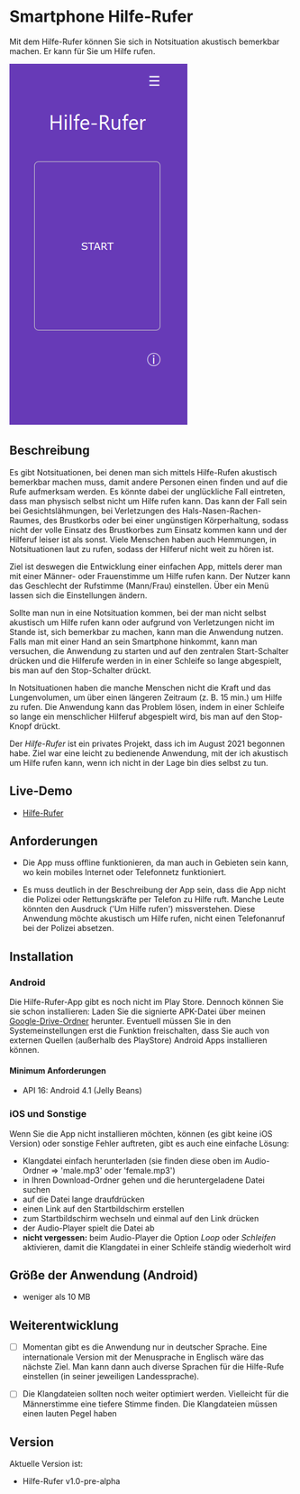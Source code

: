 # Smartphone Hilfe-Rufer
Mit dem Hilfe-Rufer können Sie sich in Notsituation akustisch bemerkbar machen. Er kann für Sie um Hilfe rufen.


![Demo-Seite](./hilfe-rufer-demo.png)

## Beschreibung

Es gibt Notsituationen, bei denen man sich
mittels Hilfe-Rufen akustisch bemerkbar machen muss, damit
andere Personen einen finden und auf die Rufe
aufmerksam werden. Es könnte dabei der unglückliche Fall eintreten,
dass man physisch selbst nicht um Hilfe rufen kann. Das
kann der Fall sein bei Gesichtslähmungen, bei Verletzungen des
Hals-Nasen-Rachen-Raumes, des Brustkorbs oder bei einer ungünstigen
Körperhaltung, sodass nicht der volle Einsatz
des Brustkorbes zum Einsatz kommen kann und der Hilferuf
leiser ist als sonst. Viele Menschen haben auch
Hemmungen, in Notsituationen laut zu rufen, sodass
der Hilferuf nicht weit zu hören ist.

Ziel ist deswegen die Entwicklung einer einfachen App, mittels derer
man mit einer Männer- oder Frauenstimme um Hilfe rufen kann. Der Nutzer kann das Geschlecht der Rufstimme (Mann/Frau) einstellen. Über ein Menü lassen sich die Einstellungen ändern.

Sollte man nun in eine Notsituation kommen, bei der man nicht selbst akustisch um Hilfe rufen kann oder aufgrund von Verletzungen nicht im Stande ist, sich bemerkbar zu machen, kann man die Anwendung nutzen. Falls man mit einer Hand an sein Smartphone hinkommt, kann man versuchen, die Anwendung zu starten und auf den zentralen Start-Schalter drücken und die Hilferufe werden in
in einer Schleife so lange abgespielt, bis man auf den Stop-Schalter drückt.

In Notsituationen haben die manche Menschen nicht die Kraft und das Lungenvolumen, um über einen längeren Zeitraum (z. B. 15 min.) um Hilfe zu rufen. Die Anwendung kann das Problem lösen, indem in einer Schleife so lange ein menschlicher Hilferuf abgespielt wird, bis man auf den Stop-Knopf drückt.

Der *Hilfe-Rufer* ist ein privates Projekt, dass ich im August 2021 begonnen habe. Ziel war eine leicht zu bedienende Anwendung, mit der ich akustisch um Hilfe rufen kann, wenn ich nicht in der Lage bin dies selbst zu tun.

## Live-Demo
* [Hilfe-Rufer](https://moritzott.github.io/hilfe-rufer/)

## Anforderungen
* Die App muss offline funktionieren, da man auch in Gebieten sein kann, wo kein mobiles Internet oder Telefonnetz funktioniert.

* Es muss deutlich in der Beschreibung der App sein, dass die App nicht die Polizei oder Rettungskräfte per Telefon zu Hilfe ruft. Manche Leute könnten den Ausdruck ('Um Hilfe rufen') missverstehen. Diese Anwendung möchte akustisch um Hilfe rufen, nicht einen Telefonanruf bei der Polizei absetzen.

## Installation
### Android
Die Hilfe-Rufer-App gibt es noch nicht im Play Store. Dennoch können Sie sie schon installieren:
Laden Sie die signierte APK-Datei über meinen [Google-Drive-Ordner](https://drive.google.com/file/d/12W08eBiSvX9oZrMx4XHLIp25bKeowDvO/view?usp=sharing) herunter.
Eventuell müssen Sie in den Systemeinstellungen erst die Funktion freischalten, dass Sie auch von externen Quellen (außerhalb des PlayStore) Android Apps installieren können.

#### Minimum Anforderungen
* API 16: Android 4.1 (Jelly Beans)

### iOS und Sonstige
Wenn Sie die App nicht installieren möchten, können (es gibt keine iOS Version) oder sonstige Fehler auftreten, gibt es auch eine einfache Lösung:

* Klangdatei einfach herunterladen (sie finden diese oben im Audio-Ordner => 'male.mp3' oder 'female.mp3')
* in Ihren Download-Ordner gehen und die heruntergeladene Datei suchen
* auf die Datei lange draufdrücken
* einen Link auf den Startbildschirm erstellen
* zum Startbildschirm wechseln und einmal auf den Link drücken
* der Audio-Player spielt die Datei ab
* **nicht vergessen:** beim Audio-Player die Option *Loop* oder *Schleifen* aktivieren, damit die Klangdatei in einer Schleife ständig wiederholt wird

## Größe der Anwendung (Android)
- weniger als 10 MB

## Weiterentwicklung
* [ ] Momentan gibt es die Anwendung nur in deutscher Sprache. Eine internationale Version mit der Menusprache in Englisch wäre das nächste Ziel. Man kann dann auch diverse Sprachen für die Hilfe-Rufe einstellen (in seiner jeweiligen Landessprache).
* [ ] Die Klangdateien sollten noch weiter optimiert werden. Vielleicht für die Männerstimme eine tiefere Stimme finden. Die Klangdateien müssen einen lauten Pegel haben 


## Version
Aktuelle Version ist:
* Hilfe-Rufer v1.0-pre-alpha
